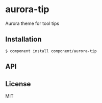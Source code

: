 
# aurora-tip

  Aurora theme for tool tips

## Installation

    $ component install component/aurora-tip

## API

   

## License

  MIT
